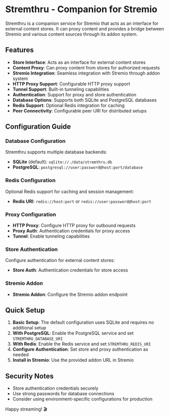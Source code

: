 # Stremthru - Companion for Stremio

Stremthru is a companion service for Stremio that acts as an interface for external content stores. It can proxy content and provides a bridge between Stremio and various content sources through its addon system.

## Features

* **Store Interface**: Acts as an interface for external content stores
* **Content Proxy**: Can proxy content from stores for authorized requests
* **Stremio Integration**: Seamless integration with Stremio through addon system
* **HTTP Proxy Support**: Configurable HTTP proxy support
* **Tunnel Support**: Built-in tunneling capabilities
* **Authentication**: Support for proxy and store authentication
* **Database Options**: Supports both SQLite and PostgreSQL databases
* **Redis Support**: Optional Redis integration for caching
* **Peer Connectivity**: Configurable peer URI for distributed setups

## Configuration Guide

### Database Configuration

Stremthru supports multiple database backends:

* **SQLite** (default): `sqlite://./data/stremthru.db`
* **PostgreSQL**: `postgresql://user:password@host:port/database`

### Redis Configuration

Optional Redis support for caching and session management:
* **Redis URI**: `redis://host:port` or `redis://user:password@host:port`

### Proxy Configuration

* **HTTP Proxy**: Configure HTTP proxy for outbound requests
* **Proxy Auth**: Authentication credentials for proxy access
* **Tunnel**: Enable tunneling capabilities

### Store Authentication

Configure authentication for external content stores:
* **Store Auth**: Authentication credentials for store access

### Stremio Addon

* **Stremio Addon**: Configure the Stremio addon endpoint

## Quick Setup

1. **Basic Setup**: The default configuration uses SQLite and requires no additional setup
2. **With PostgreSQL**: Enable the PostgreSQL service and set `STREMTHRU_DATABASE_URI`
3. **With Redis**: Enable the Redis service and set `STREMTHRU_REDIS_URI`
4. **Configure Authentication**: Set store and proxy authentication as needed
5. **Install in Stremio**: Use the provided addon URL in Stremio

## Security Notes

* Store authentication credentials securely
* Use strong passwords for database connections
* Consider using environment-specific configurations for production

Happy streaming! 🎬